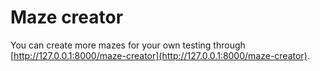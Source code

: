 # Maze creator

You can create more mazes for your own testing through [http://127.0.0.1:8000/maze-creator](http://127.0.0.1:8000/maze-creator).